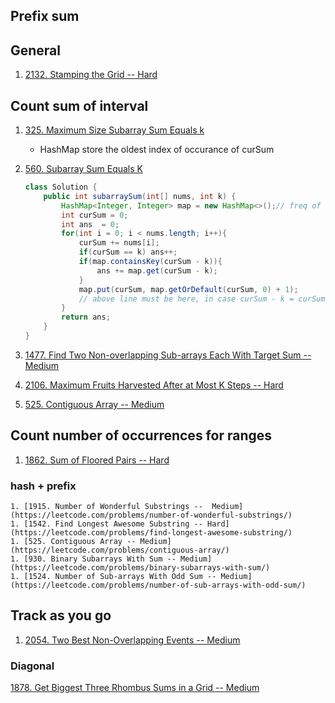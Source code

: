 ## Prefix sum

## General

1. [2132. Stamping the Grid -- Hard](https://leetcode.com/problems/stamping-the-grid/)

## Count sum of interval

1.  [325. Maximum Size Subarray Sum Equals k](https://leetcode.com/problems/maximum-size-subarray-sum-equals-k/)
    + HashMap store the oldest index of occurance of curSum

2. [560. Subarray Sum Equals K](https://leetcode.com/problems/subarray-sum-equals-k/)

   ```java
   class Solution {
       public int subarraySum(int[] nums, int k) {
           HashMap<Integer, Integer> map = new HashMap<>();// freq of sum
           int curSum = 0;
           int ans  = 0;
           for(int i = 0; i < nums.length; i++){
               curSum += nums[i];
               if(curSum == k) ans++;
               if(map.containsKey(curSum - k)){
                   ans += map.get(curSum - k);
               }
               map.put(curSum, map.getOrDefault(curSum, 0) + 1);
               // above line must be here, in case curSum - k = curSum; which means k = 0;
           }
           return ans;
       }
   }
   ```

   

3. [1477. Find Two Non-overlapping Sub-arrays Each With Target Sum -- Medium](https://leetcode.com/problems/find-two-non-overlapping-sub-arrays-each-with-target-sum/)

4. [2106. Maximum Fruits Harvested After at Most K Steps -- Hard](https://leetcode.com/problems/maximum-fruits-harvested-after-at-most-k-steps/)

3. [525. Contiguous Array -- Medium](https://leetcode.com/problems/contiguous-array/)

## Count number of occurrences for ranges

1. [1862. Sum of Floored Pairs --  Hard](https://leetcode.com/problems/sum-of-floored-pairs/)

### hash + prefix

	1. [1915. Number of Wonderful Substrings --  Medium](https://leetcode.com/problems/number-of-wonderful-substrings/)
	1. [1542. Find Longest Awesome Substring -- Hard](https://leetcode.com/problems/find-longest-awesome-substring/)
	1. [525. Contiguous Array -- Medium](https://leetcode.com/problems/contiguous-array/)
	1. [930. Binary Subarrays With Sum -- Medium](https://leetcode.com/problems/binary-subarrays-with-sum/)
	1. [1524. Number of Sub-arrays With Odd Sum -- Medium](https://leetcode.com/problems/number-of-sub-arrays-with-odd-sum/)

## Track as you go

1. [2054. Two Best Non-Overlapping Events -- Medium](https://leetcode.com/problems/two-best-non-overlapping-events/)

### Diagonal

[1878. Get Biggest Three Rhombus Sums in a Grid -- Medium](https://leetcode.com/problems/get-biggest-three-rhombus-sums-in-a-grid/)

